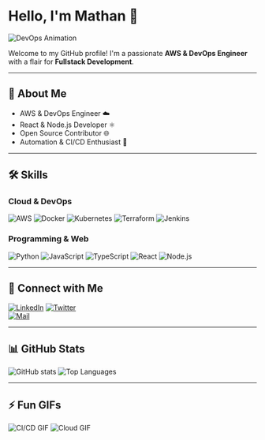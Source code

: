 # Hello, I'm Mathan 👋

![DevOps Animation](https://media.giphy.com/media/3o7TKtnuHOHHUjR38Y/giphy.gif)

Welcome to my GitHub profile! I'm a passionate **AWS & DevOps Engineer** with a flair for **Fullstack Development**.

---

## 💼 About Me
- AWS & DevOps Engineer ☁️
- React & Node.js Developer ⚛️
- Open Source Contributor 🌐
- Automation & CI/CD Enthusiast 🤖

---

## 🛠️ Skills

### Cloud & DevOps
![AWS](https://img.shields.io/badge/AWS-232F3E?style=for-the-badge&logo=amazon-aws&logoColor=FF9900)
![Docker](https://img.shields.io/badge/Docker-2496ED?style=for-the-badge&logo=docker&logoColor=white)
![Kubernetes](https://img.shields.io/badge/Kubernetes-326CE5?style=for-the-badge&logo=kubernetes&logoColor=white)
![Terraform](https://img.shields.io/badge/Terraform-7B42BC?style=for-the-badge&logo=terraform&logoColor=white)
![Jenkins](https://img.shields.io/badge/Jenkins-D24939?style=for-the-badge&logo=jenkins&logoColor=white)

### Programming & Web
![Python](https://img.shields.io/badge/Python-3776AB?style=for-the-badge&logo=python&logoColor=white)
![JavaScript](https://img.shields.io/badge/JavaScript-F7DF1E?style=for-the-badge&logo=javascript&logoColor=black)
![TypeScript](https://img.shields.io/badge/TypeScript-3178C6?style=for-the-badge&logo=typescript&logoColor=white)
![React](https://img.shields.io/badge/React-20232A?style=for-the-badge&logo=react&logoColor=61DAFB)
![Node.js](https://img.shields.io/badge/Node.js-339933?style=for-the-badge&logo=node.js&logoColor=white)

---

## 🔗 Connect with Me
[![LinkedIn](https://img.shields.io/badge/LinkedIn-0077B5?style=for-the-badge&logo=linkedin&logoColor=white)](https://www.linkedin.com/in/man-mathan-2b7547166/)
[![Twitter](https://img.shields.io/badge/Twitter-1DA1F2?style=for-the-badge&logo=twitter&logoColor=white)](https://twitter.com/your-twitter)  
[![Mail](https://img.shields.io/badge/Gmail-D14836?style=for-the-badge&logo=gmail&logoColor=white)](mailto:your-email@gmail.com)

---

## 📊 GitHub Stats
![GitHub stats](https://github-readme-stats.vercel.app/api?username=Manmathan1705&show_icons=true&theme=radical)
![Top Languages](https://github-readme-stats.vercel.app/api/top-langs/?username=Manmathan1705&layout=compact&theme=radical)

---

## ⚡ Fun GIFs
![CI/CD GIF](https://media.giphy.com/media/3ohzdIuqJoo8QdKlnW/giphy.gif)
![Cloud GIF](https://media.giphy.com/media/l0ExncehJzexFpRHq/giphy.gif)
